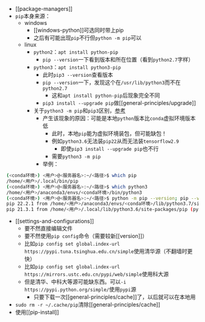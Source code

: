 - [[package-managers]]
- `pip`本身来源：
  - windows
    - [[windows-python]]可选同时带上pip
    - 之后有可能出现`pip`不行但`python -m pip`可以
  - linux
    - `python2`：`apt install python-pip`
      - `pip --version`一下看到版本和所在位置（看到`python2.7`字样）
    - `python3`：`apt install python3-pip`
        - 此时`pip3 --version`查看版本
        - `pip --version`一下，发现这个在`/usr/lib/python3`而不在`python2.7`
          - 这和`apt install python-pip`后现象完全不同
        - `pip3 install --upgrade pip`做[[general-principles/upgrade]]
    - 关于`python3 -m pip`和`pip3`区别，[参考](https://stackoverflow.com/questions/41307101/difference-between-pip3-and-python3-m-pip)
      - 产生该现象的原因：可能是本地`python`版本比`conda`虚拟环境版本低
        - 此时，本地`pip`能为虚拟环境装包，但可能缺包！
        - 例如`python3.6`无法装`pip22`从而无法装`tensorflow2.9`
          - 即使`pip3 install --upgrade pip`也不行
        - 需要`python3 -m pip`
      - 举例：
```sh
(<conda环境>) <用户>@<服务器名>:~/<路径>$ which pip
/home/<用户>/.local/bin/pip
(<conda环境>) <用户>@<服务器名>:~/<路径>$ which python3
/home/<用户>/anaconda3/envs/<conda环境>/bin/python3
(<conda环境>) <用户>@<服务器名>:~/<路径>$ python -m pip --version; pip --version
pip 22.2.1 from /home/<用户>/anaconda3/envs/<conda环境>/lib/python3.7/site-packages/pip (python 3.7)
pip 21.3.1 from /home/<用户>/.local/lib/python3.6/site-packages/pip (python 3.6)
```
- [[settings-and-configurations]]
  - 要不然直接编辑文件
  - 要不然使用`pip config`命令（需要较新[[version]]）
  - 比如`pip config set global.index-url https://pypi.tuna.tsinghua.edu.cn/simple`使用清华源（不翻墙时更快）
  - 比如`pip config set global.index-url https://mirrors.ustc.edu.cn/pypi/web/simple`使用科大源
  - 但是清华、中科大等源可能缺东西。可以`-i https://pypi.python.org/simple/`使用`pypi`源
    - 只要下载一次[[general-principles/cache]]了，以后就可以在本地用
- `sudo rm -r ~/.cache/pip`清除[[general-principles/cache]]
- 使用[[pip-install]]